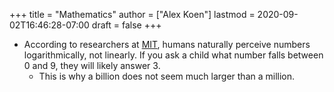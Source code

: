 +++
title = "Mathematics"
author = ["Alex Koen"]
lastmod = 2020-09-02T16:46:28-07:00
draft = false
+++

-   According to researchers at [MIT](https://news.mit.edu/2012/thinking-logarithmically-1005), humans naturally perceive numbers logarithmically, not linearly. If you ask a child what number falls between 0 and 9, they will likely answer 3.
    -   This is why a billion does not seem much larger than a million.
